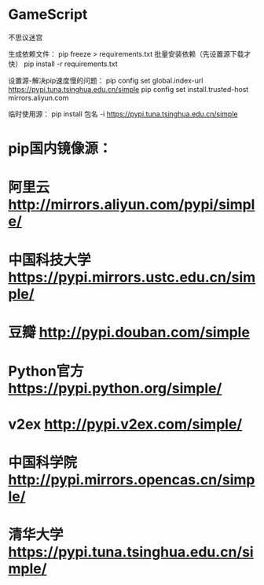 # GameScript
不思议迷宫

生成依赖文件：
pip freeze > requirements.txt 
批量安装依赖（先设置源下载才快）
pip install -r requirements.txt


设置源-解决pip速度慢的问题：
pip config set global.index-url https://pypi.tuna.tsinghua.edu.cn/simple
pip config set install.trusted-host mirrors.aliyun.com


临时使用源：
pip install 包名 -i https://pypi.tuna.tsinghua.edu.cn/simple


# pip国内镜像源：
# 阿里云	http://mirrors.aliyun.com/pypi/simple/
# 中国科技大学 	https://pypi.mirrors.ustc.edu.cn/simple/
# 豆瓣	 http://pypi.douban.com/simple
# Python官方	 https://pypi.python.org/simple/
# v2ex	 http://pypi.v2ex.com/simple/
# 中国科学院 	http://pypi.mirrors.opencas.cn/simple/
# 清华大学	 https://pypi.tuna.tsinghua.edu.cn/simple/

